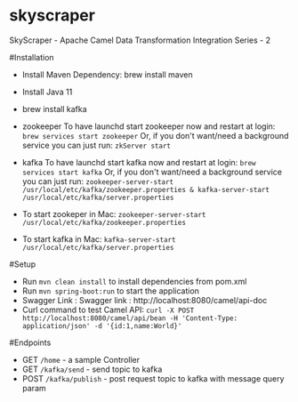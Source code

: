 # skyscraper
SkyScraper - Apache Camel Data Transformation Integration Series - 2

#Installation
* Install Maven Dependency: brew install maven
* Install Java 11
* brew install kafka
* zookeeper
To have launchd start zookeeper now and restart at login:
  `brew services start zookeeper`
Or, if you don't want/need a background service you can just run:
  `zkServer start`
* kafka
To have launchd start kafka now and restart at login:
  `brew services start kafka`
Or, if you don't want/need a background service you can just run:
  `zookeeper-server-start /usr/local/etc/kafka/zookeeper.properties & kafka-server-start /usr/local/etc/kafka/server.properties`
* To start zookeper in Mac: 
  `zookeeper-server-start /usr/local/etc/kafka/zookeeper.properties`
  
* To start kafka in Mac: 
  `kafka-server-start /usr/local/etc/kafka/server.properties`
  
  

#Setup 
* Run `mvn clean install` to install dependencies from pom.xml
* Run `mvn spring-boot:run` to start the application
* Swagger Link : Swagger link : http://localhost:8080/camel/api-doc
* Curl command to test Camel API: `curl -X POST http://localhost:8080/camel/api/bean -H 'Content-Type: application/json' -d '{id:1,name:World}'`


#Endpoints
* GET `/home` - a sample Controller
* GET `/kafka/send` - send topic to kafka
* POST `/kafka/publish` - post request topic to kafka with message query param
